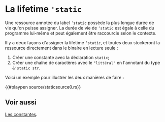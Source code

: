 # La lifetime `'static`

Une ressource annotée du label `‘static` possède la plus longue durée de vie qu'on puisse assigner. La durée de vie de `‘static` est égale à celle du programme lui-même et peut également être raccourcie selon le contexte.

Il y a deux façons d'assigner la lifetime `‘static`, et toutes deux stockeront la ressource directement dans le binaire en lecture seule :

1. Créer une constante avec la déclaration `static`;
2. Créer une chaîne de caractères avec le `"littéral"` en l'annotant du type `&'static str`.

Voici un exemple pour illustrer les deux manières de faire :

{{#playpen source/staticsource0.rs}}

## Voir aussi

[Les constantes](../chapitre3/constantes.html).
